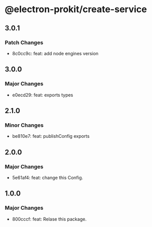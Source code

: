 # @electron-prokit/create-service

## 3.0.1

### Patch Changes

- 8c0cc9c: feat: add node engines version

## 3.0.0

### Major Changes

- e0ecd29: feat: exports types

## 2.1.0

### Minor Changes

- be810e7: feat: publishConfig exports

## 2.0.0

### Major Changes

- 5e61af4: feat: change this Config.

## 1.0.0

### Major Changes

- 800cccf: feat: Relase this package.
